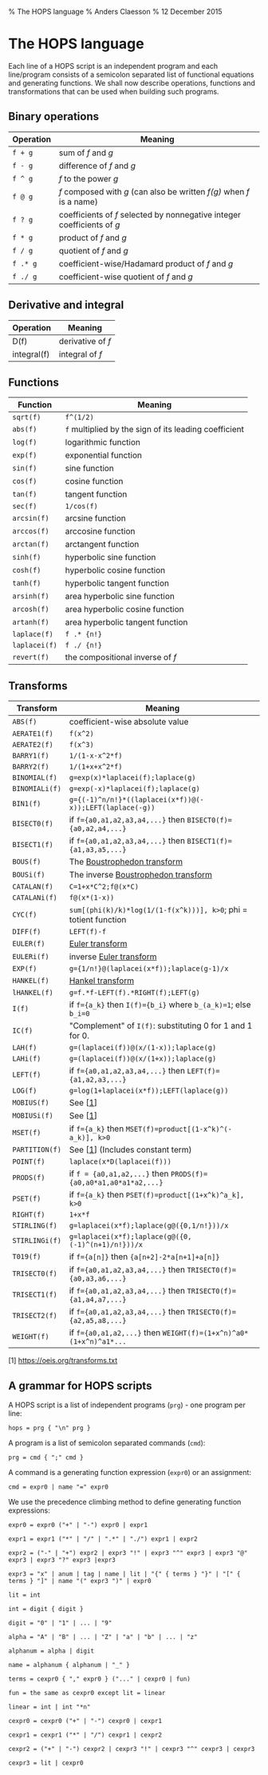 % The HOPS language
% Anders Claesson
% 12 December 2015

# The HOPS language

Each line of a HOPS script is an independent program and each
line/program consists of a semicolon separated list of functional
equations and generating functions. We shall now describe operations,
functions and transformations that can be used when building such
programs.

## Binary operations

Operation | Meaning
----------|-------------------------------------------------
`f + g`   | sum of *f* and *g*
`f - g`   | difference of *f* and *g*
`f ^ g`   | *f* to the power *g*
`f @ g`   | *f* composed with *g* (can also be written *f(g)* when *f* is a name)
`f ? g`   | coefficients of *f* selected by nonnegative integer coefficients of *g*
`f * g`   | product of *f* and *g*
`f / g`   | quotient of *f* and *g*
`f .* g`  | coefficient-wise/Hadamard product of *f* and *g*
`f ./ g`  | coefficient-wise quotient of *f* and *g*

## Derivative and integral

Operation   | Meaning
------------|--------------------------------------------
D(f)        | derivative of *f*
integral(f) | integral of *f*

## Functions

Function       | Meaning
---------------|----------------------------------------
`sqrt(f)`      | `f^(1/2)`
`abs(f)`       | `f` multiplied by the sign of its leading coefficient
`log(f)`       | logarithmic function
`exp(f)`       | exponential function
`sin(f)`       | sine function
`cos(f)`       | cosine function
`tan(f)`       | tangent function
`sec(f)`       | `1/cos(f)`
`arcsin(f)`    | arcsine function
`arccos(f)`    | arccosine function
`arctan(f)`    | arctangent function
`sinh(f)`      | hyperbolic sine function
`cosh(f)`      | hyperbolic cosine function
`tanh(f)`      | hyperbolic tangent function
`arsinh(f)`    | area hyperbolic sine function
`arcosh(f)`    | area hyperbolic cosine function
`artanh(f)`    | area hyperbolic tangent function
`laplace(f)`   | `f .* {n!}`
`laplacei(f)`  | `f ./ {n!}`
`revert(f)`    | the compositional inverse of *f*

## Transforms

Transform      | Meaning
---------------|----------------------------------------
`ABS(f)`       | coefficient-wise absolute value
`AERATE1(f)`   | `f(x^2)`
`AERATE2(f)`   | `f(x^3)`
`BARRY1(f)`    | `1/(1-x-x^2*f)`
`BARRY2(f)`    | `1/(1+x+x^2*f)`
`BINOMIAL(f)`  | `g=exp(x)*laplacei(f);laplace(g)`
`BINOMIALi(f)` | `g=exp(-x)*laplacei(f);laplace(g)`
`BIN1(f)`      | `g={(-1)^n/n!}*((laplacei(x*f))@(-x));LEFT(laplace(-g))`
`BISECT0(f)`   | if `f={a0,a1,a2,a3,a4,...}` then `BISECT0(f)={a0,a2,a4,...}`
`BISECT1(f)`   | if `f={a0,a1,a2,a3,a4,...}` then `BISECT1(f)={a1,a3,a5,...}`
`BOUS(f)`      | The [Boustrophedon transform](https://en.wikipedia.org/wiki/Boustrophedon_transform)
`BOUSi(f)`     | The inverse [Boustrophedon transform](https://en.wikipedia.org/wiki/Boustrophedon_transform)
`CATALAN(f)`   | `C=1+x*C^2;f@(x*C)`
`CATALANi(f)`  | `f@(x*(1-x))`
`CYC(f)`       | `sum[(phi(k)/k)*log(1/(1-f(x^k)))], k>0`; phi = totient function
`DIFF(f)`      | `LEFT(f)-f`
`EULER(f)`     | [Euler transform](http://mathworld.wolfram.com/EulerTransform.html)
`EULERi(f)`    | inverse [Euler transform](http://mathworld.wolfram.com/EulerTransform.html)
`EXP(f)`       | `g={1/n!}@(laplacei(x*f));laplace(g-1)/x`
`HANKEL(f)`    | [Hankel transform](https://cs.uwaterloo.ca/journals/JIS/VOL4/LAYMAN/hankel.html)
`lHANKEL(f)`   | `g=f.*f-LEFT(f).*RIGHT(f);LEFT(g)`
`I(f)`         | if `f={a_k}` then `I(f)={b_i}` where `b_(a_k)=1`; else `b_i=0`
`IC(f)`        | "Complement" of `I(f)`: substituting 0 for 1 and 1 for 0.
`LAH(f)`       | `g=(laplacei(f))@(x/(1-x));laplace(g)`
`LAHi(f)`      | `g=(laplacei(f))@(x/(1+x));laplace(g)`
`LEFT(f)`      | if `f={a0,a1,a2,a3,a4,...}` then `LEFT(f)={a1,a2,a3,...}`
`LOG(f)`       | `g=log(1+laplacei(x*f));LEFT(laplace(g))`
`MOBIUS(f)`    | See [[1](https://oeis.org/transforms.txt)]
`MOBIUSi(f)`   | See [[1](https://oeis.org/transforms.txt)]
`MSET(f)`      | if `f={a_k}` then `MSET(f)=product[(1-x^k)^(-a_k)], k>0`
`PARTITION(f)` | See [[1](https://oeis.org/transforms.txt)] (Includes constant term)
`POINT(f)`     | `laplace(x*D(laplacei(f)))`
`PRODS(f)`     | if `f = {a0,a1,a2,...}` then `PRODS(f)={a0,a0*a1,a0*a1*a2,...}`
`PSET(f)`      | if `f={a_k}` then `PSET(f)=product[(1+x^k)^a_k], k>0`
`RIGHT(f)`     | `1+x*f`
`STIRLING(f)`  | `g=laplacei(x*f);laplace(g@({0,1/n!}))/x`
`STIRLINGi(f)` | `g=laplacei(x*f);laplace(g@({0,(-1)^(n+1)/n!}))/x`
`T019(f)`      | if `f={a[n]}` then `{a[n+2]-2*a[n+1]+a[n]}`
`TRISECT0(f)`  | if `f={a0,a1,a2,a3,a4,...}` then `TRISECT0(f)={a0,a3,a6,...}`
`TRISECT1(f)`  | if `f={a0,a1,a2,a3,a4,...}` then `TRISECT0(f)={a1,a4,a7,...}`
`TRISECT2(f)`  | if `f={a0,a1,a2,a3,a4,...}` then `TRISECT0(f)={a2,a5,a8,...}`
`WEIGHT(f)`    | if `f={a0,a1,a2,...}` then `WEIGHT(f)=(1+x^n)^a0*(1+x^n)^a1*...`

[1] <https://oeis.org/transforms.txt>

## A grammar for HOPS scripts

A HOPS script is a list of independent programs (`prg`) - one program
per line:

```
hops = prg { "\n" prg }
```

A program is a list of semicolon separated commands (`cmd`):

```
prg = cmd { ";" cmd }
```

A command is a generating function expression (`expr0`) or an assignment:

```
cmd = expr0 | name "=" expr0
```

We use the precedence climbing method to define generating function
expressions:

```
expr0 = expr0 ("+" | "-") expr0 | expr1

expr1 = expr1 ("*" | "/" | ".*" | "./") expr1 | expr2

expr2 = ("-" | "+") expr2 | expr3 "!" | expr3 "^" expr3 | expr3 "@" expr3 | expr3 "?" expr3 |expr3

expr3 = "x" | anum | tag | name | lit | "{" { terms } "}" | "[" { terms } "]" | name "(" expr3 ")" | expr0

lit = int

int = digit { digit }

digit = "0" | "1" | ... | "9"

alpha = "A" | "B" | ... | "Z" | "a" | "b" | ... | "z"

alphanum = alpha | digit

name = alphanum { alphanum | "_" }

terms = cexpr0 { "," expr0 } ("..." | cexpr0 | fun)

fun = the same as cexpr0 except lit = linear

linear = int | int "*n"

cexpr0 = cexpr0 ("+" | "-") cexpr0 | cexpr1

cexpr1 = cexpr1 ("*" | "/") cexpr1 | cexpr2

cexpr2 = ("+" | "-") cexpr2 | cexpr3 "!" | cexpr3 "^" cexpr3 | cexpr3

cexpr3 = lit | cexpr0
```
